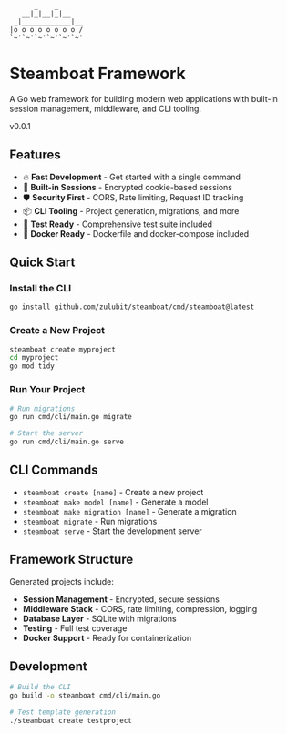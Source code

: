 ```
      _    _
   __|_|__|_|__
 _|____________|__
|o o o o o o o o /
`~'`~'`~'`~'`~'`~'
```

# Steamboat Framework

A Go web framework for building modern web applications with built-in session management, middleware, and CLI tooling.

v0.0.1

## Features

- 🔥 **Fast Development** - Get started with a single command
- 🔐 **Built-in Sessions** - Encrypted cookie-based sessions
- 🛡️ **Security First** - CORS, Rate limiting, Request ID tracking
- 📦 **CLI Tooling** - Project generation, migrations, and more
- 🧪 **Test Ready** - Comprehensive test suite included
- 🐳 **Docker Ready** - Dockerfile and docker-compose included

## Quick Start

### Install the CLI

```bash
go install github.com/zulubit/steamboat/cmd/steamboat@latest
```

### Create a New Project

```bash
steamboat create myproject
cd myproject
go mod tidy
```

### Run Your Project

```bash
# Run migrations
go run cmd/cli/main.go migrate

# Start the server
go run cmd/cli/main.go serve
```

## CLI Commands

- `steamboat create [name]` - Create a new project
- `steamboat make model [name]` - Generate a model
- `steamboat make migration [name]` - Generate a migration
- `steamboat migrate` - Run migrations
- `steamboat serve` - Start the development server

## Framework Structure

Generated projects include:

- **Session Management** - Encrypted, secure sessions
- **Middleware Stack** - CORS, rate limiting, compression, logging
- **Database Layer** - SQLite with migrations
- **Testing** - Full test coverage
- **Docker Support** - Ready for containerization

## Development

```bash
# Build the CLI
go build -o steamboat cmd/cli/main.go

# Test template generation
./steamboat create testproject
```
